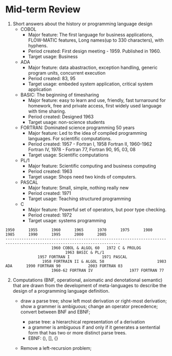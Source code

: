 # Mid-term Review

1. Short answers about the history or programming language design
    - COBOL
        - Major feature: The first language for business applications, FLOW-MATIC features, Long names(up to 330 characters), with hyphens.
        - Period created: First design meeting - 1959. Published in 1960.
        - Target usage: Business
    - ADA
        - Major feature: data abastraction, exception handling, generic program units, concurrent execution
        - Period created: 83, 95
        - Target usage: embeded system application, critical system application
    - BASIC: The beginning of timesharing
        - Major feature: easy to learn and use, friendly, fast turnaround for homework, free and private access, first widely used language with time sharing. 
        - Period created: Designed 1963
        - Target usage: non-science students
    - FORTRAN: Dominated science programming 50 years 
        - Major feature: Led to the idea of compiled programming languages. For scientific computations. 
        - Period created: 1957 - Fortran I, 1958 Fortran II, 1960-1962 Fortran IV, 1978 - Fortran 77, Fortran 90, 95, 03, 08
        - Target usage: Scientific computations
    - PL/1
        - Major feature: Scientific computing and business computing
        - Period created: 1963
        - Target usage: Shops need two kinds of computers.
    - PASCAL
        - Major feature: Small, simple, nothing really new
        - Period created: 1971
        - Target usage: Teaching structured programming
    - C
        - Major feature: Powerful set of operators, but poor type checking. 
        - Period created: 1972
        - Target usage: systems programming


```
1950      1955      1960      1965      1970      1975      1980      1985      1990      1995      2000      2005
------------------------------------------------------------------------------------------------------------------------
                    1960 COBOL & ALGOL 60   1972 C & PROLOG                      
                          1963 BASIC & PL/1
              1957 FORTRAN I              1971 PASCAL
                1958 FORTRAIN II & ALGOL 58                       1983 ADA      1990 FORTRAN 90            2003 FORTRAN 03
                    1960-62 FORTRAN IV                1977 FORTRAN 77
```

2. Computations (BNF, operational, axiomatic and denotational semantic) that are drawn from the development of meta-languages to describe the design of a programming language definition. 
    - draw a parse tree; show left most derivation or right-most derivation; show a grammer is ambiguous; change an operator precedence; convert between BNF and EBNF;
        - parse tree: a hierarchical representation of a derivation
        - a grammer is ambiguous if and only if it generates a sentential form that has two or more distinct parse trees.
        - EBNF: (), [], {}

    - Remove a left-recursion problem;
